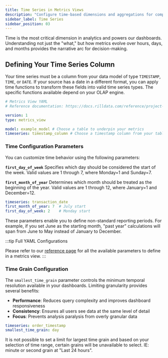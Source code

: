 ```yaml
---
title: Time Series in Metrics Views
description: "Configure time-based dimensions and aggregations for comprehensive temporal analysis"
sidebar_label: Time Series
sidebar_position: 03
---
```


Time is the most critical dimension in analytics and powers our dashboards. Understanding not just the "what," but how metrics evolve over hours, days, and months provides the narrative arc for decision-making.


## Defining Your Time Series Column

Your time series must be a column from your data model of type `TIMESTAMP`, `TIME`, or `DATE`. If your source has a date in a different format, you can apply time functions to transform these fields into valid time series types. The specific functions available depend on your OLAP engine.

```yaml
# Metrics View YAML
# Reference documentation: https://docs.rilldata.com/reference/project-files/metrics_views

version: 1
type: metrics_view

model: example_model # Choose a table to underpin your metrics
timeseries: timestamp_column # Choose a timestamp column from your table
```

### Time Configuration Parameters

You can customize time behavior using the following parameters:

**`first_day_of_week`**
Specifies which day should be considered the start of the week. Valid values are 1 through 7, where Monday=1 and Sunday=7.

**`first_month_of_year`**
Determines which month should be treated as the beginning of the year. Valid values are 1 through 12, where January=1 and December=12.

```yaml
timeseries: transaction_date
first_month_of_year: 7  # July start
first_day_of_week: 2    # Monday start
```

These parameters enable you to define non-standard reporting periods. For example, if you set June as the starting month, "past year" calculations will span from June to May instead of January to December.

:::tip Full YAML Configurations

Please refer to our [reference page](/reference/project-files/metrics-views) for all the available parameters to define in a metrics view.
:::

### Time Grain Configuration

The `smallest_time_grain` parameter controls the minimum temporal resolution available in your dashboards. Limiting granularity provides several benefits:

- **Performance**: Reduces query complexity and improves dashboard responsiveness
- **Consistency**: Ensures all users see data at the same level of detail
- **Focus**: Prevents analysis paralysis from overly granular data


```yaml
timeseries: order_timestamp
smallest_time_grain: day
```


<!-- Valid until new time picker -->
It is not possible to set a limit for largest time grain and based on your selection of time range, certain grains will be unavailable to select. IE: minute or second grain at "Last 24 hours".
